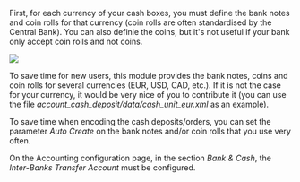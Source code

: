 First, for each currency of your cash boxes, you must define the bank
notes and coin rolls for that currency (coin rolls are often
standardised by the Central Bank). You can also definie the coins, but
it's not useful if your bank only accept coin rolls and not coins.

![](static/description/currency_form_view.png)

To save time for new users, this module provides the bank notes, coins
and coin rolls for several currencies (EUR, USD, CAD, etc.). If it is
not the case for your currency, it would be very nice of you to
contribute it (you can use the file
*account_cash_deposit/data/cash_unit_eur.xml* as an example).

To save time when encoding the cash deposits/orders, you can set the
parameter *Auto Create* on the bank notes and/or coin rolls that you use
very often.

On the Accounting configuration page, in the section *Bank & Cash*, the
*Inter-Banks Transfer Account* must be configured.
